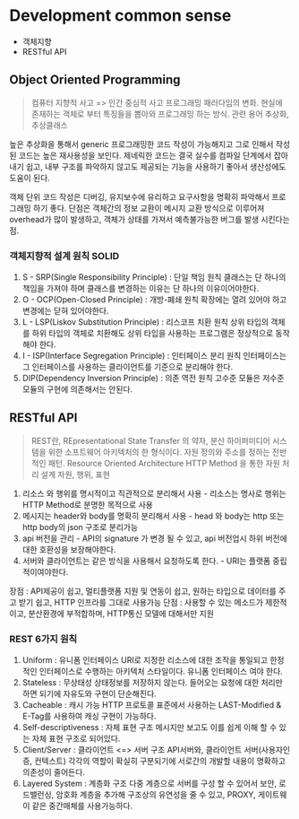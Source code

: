 # Development common sense

- 객체지향
- RESTful API

## Object Oriented Programming

> 컴퓨터 지향적 사고 => 인간 중심적 사고 프로그래밍 패러다임의 변화.
> 현실에 존재하는 객체로 부터 특징들을 뽑아와 프로그래밍 하는 방식.
> 관련 용어 추상화, 추상클래스

높은 추상화을 통해서 generic 프로그래밍한 코드 작성이 가능해지고 그로 인해서 작성 된 코드는 높은
재사용성을 보인다.
제네릭한 코드는 결국 실수를 컴파일 단계에서 잡아내기 쉽고, 내부 구조를 파악하지 않고도 제공되는 기능을 사용하기 좋아서 생산성에도 도움이 된다.

객체 단위 코드 작성은 디버깅, 유지보수에 유리하고 요구사항을 명확히 파악해서 프로그래밍 하기 좋다.
단점은 객체간의 정보 교환이 메시지 교환 방식으로 이루어져 overhead가 많이 발생하고, 객체가 상태를 가져서 예측불가능한 버그를 발생 시킨다는 점.

### 객체지향적 설계 원칙 SOLID

1. S - SRP(Single Responsibility Principle) : 단일 책임 원칙
클래스는 단 하나의 책임을 가져야 하며 클래스를 변경하는 이유는 단 하나의 이유이어야한다.
2. O - OCP(Open-Closed Principle) : 개방-폐쇄 원칙
확장에는 열려 있어야 하고 변경에는 닫혀 있어야한다.
3. L - LSP(Liskov Substitution Principle) : 리스코프 치환 원칙
상위 타입의 객체를 하위 타입의 객체로 치환해도 상위 타입을 사용하는 프로그램은 정상적으로 동작해야 한다.
4. I - ISP(Interface Segregation Principle) : 인터페이스 분리 원칙
인터페이스는 그 인터페이스를 사용하는 클라이언트를 기준으로 분리해야 한다.
5. DIP(Dependency Inversion Principle) : 의존 역전 원칙
고수준 모듈은 저수준 모듈의 구현에 의존해서는 안된다.

## RESTful API

> REST란, REpresentational State Transfer 의 약자, 분산 하이퍼미디어 시스템을 위한 소프트웨어 아키텍처의 한 형식이다.
> 자원 정의와 주소를 정하는 전반적인 패턴. Resource Oriented Architecture HTTP Method 을 통한 자원 처리 설계
> 자원, 행위, 표현

1. 리소스 와 행위를 명시적이고 직관적으로 분리해서 사용 - 리소스는 명사로 행위는 HTTP Method로 분명한 목적으로 사용
2. 메시지는 header와 body를 명확히 분리해서 사용 - head 와 body는 http 또는 http body의 json 구조로 분리가능
3. api 버전을 관리 - API의 signature 가 변경 될 수 있고, api 버전업시 하위 버전에 대한 호환성을 보장해야한다.
4. 서버와 클라이언트는 같은 방식을 사용해서 요청하도록 한다. - URI는 플랫폼 중립적이여야한다.

장점 : API제공이 쉽고, 멀티플랫폼 지원 및 연동이 쉽고, 원하는 타입으로 데이터를 주고 받기 쉽고, HTTP 인프라를 그대로 사용가능
단점 : 사용할 수 있는 메소드가 제한적이고, 분산환경에 부적합하며, HTTP통신 모델에 대해서만 지원

### REST 6가지 원칙
1. Uniform : 유니폼 인터페이스
URI로 지정한 리소스에 대한 조작을 통일되고 한정적인 인터페이스로 수행하는 아키텍처 스타일이다. 유니폼 인터페이스 여야 한다.
2. Stateless : 무상태성
상태정보를 저장하지 않는다. 들어오는 요청에 대한 처리만 하면 되기에 자유도와 구현이 단순해진다.
3. Cacheable : 캐시 가능
HTTP 프로토콜 표준에서 사용하는 LAST-Modified & E-Tag를 사용하여 캐싱 구현이 가능하다.
4. Self-descriptiveness : 자체 표현 구조
메시지만 보고도 이를 쉽게 이해 할 수 있는 자체 표현 구조로 되어있다.
5. Client/Server : 클라이언트 <=> 서버 구조 
API서버와, 클라이언트 서버(사용자인증, 컨텍스트) 각각의 역할이 확실히 구분되기에 서로간의 개발할 내용이 명확하고 의존성이 줄어든다.
6. Layered System : 계층화 구조 
다중 계층으로 서버를 구성 할 수 있어서 보안, 로드밸런싱, 암호화 계층을 추가해 구조상의 유연성을 줄 수 있고, PROXY, 게이트웨이 같은 중간매체를 사용가능하다.
